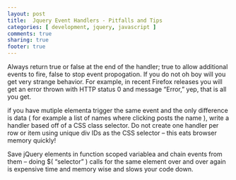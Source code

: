 ```yaml
---
layout: post
title:  Jquery Event Handlers - Pitfalls and Tips
categories: [ development, jquery, javascript ]
comments: true
sharing: true
footer: true
---
```

Always return true or false at the end of the handler; true to allow additional events to fire, false to stop event propogation. If you do not oh boy will you get very strange behavior. For example, in recent Firefox releases you will get an error thrown with HTTP status 0 and message “Error,” yep, that is all you get.

if you have mutiple elementa trigger the same event and the only difference is data ( for example a list of names where clicking posts the name ), write a handler based off of a CSS class selector. Do not create one handler per row or item using unique div IDs as the CSS selector – this eats browser memory quickly!

Save jQuery elements in function scoped variablea and chain events from them – doing $( “selector” ) calls for the same element over and over again is expensive time and memory wise and slows your code down.

